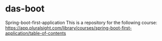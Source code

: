 # das-boot
Spring-boot-first-application
This is a repository for the following course:
https://app.pluralsight.com/library/courses/spring-boot-first-application/table-of-contents